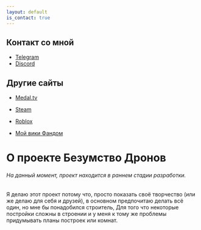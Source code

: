 ```yaml
---
layout: default
is_contact: true
---
```


## Контакт со мной

* [Telegram](https://t.me/Glebun08)
* [Discord](https://discordapp.com/users/805832764438872135)

## Другие сайты

* [Medal.tv](https://medal.tv/ru/u/Gleb_Lisovskiy2008?invite=ur-MSx5SnosMjg1NzMzNjY0LA)
* [Steam](https://steamcommunity.com/id/Glebun08)
* [Roblox](https://www.roblox.com/users/3574577262/profile)

* [Мой вики Фандом](https://the-madness-of-drones.fandom.com/ru/wiki/The_Madness_of_Drones_%D0%92%D0%B8%D0%BA%D0%B8)


# О проекте Безумство Дронов
###### На данный момент, проект находится в раннем стадии разработки.
Я делаю этот проект потому что, просто показать своё творчество (или же делаю для себя и друзей), в основном предпочитаю делать всё один, но мне бы понадобился строитель,
Для того что некоторые постройки сложны в строении и у меня к тому же проблемы придумывать планы построек или комнат. 
######